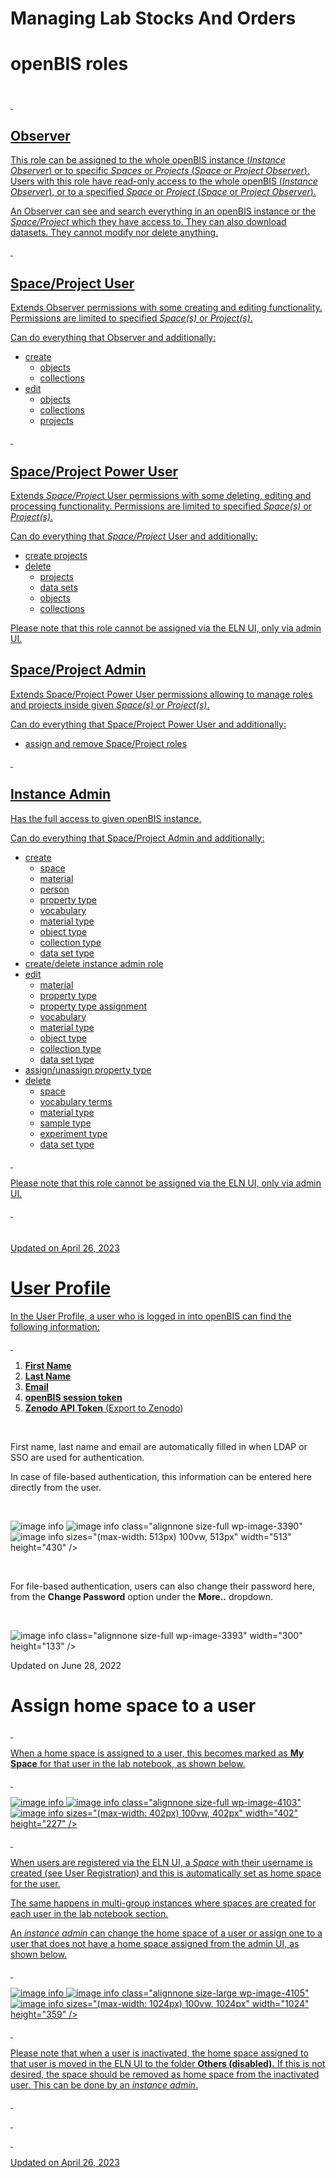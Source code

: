 Managing Lab Stocks And Orders
====
 
# openBIS roles

<a href="#"
class="wedocs-print-article wedocs-hide-print wedocs-hide-mobile"
title="Print this article">

# 

 

## Observer

This role can be assigned to the whole openBIS instance (*Instance
Observer*) or to specific *Spaces* or *Projects* (*Space* or *Project
Observer*). Users with this role have read-only access to the whole
openBIS (*Instance Observer*), or to a specified *Space* or *Project*
(*Space* or *Project Observer*).

An Observer can see and search everything in an openBIS instance or the
*Space/Project* which they have access to. They can also download
datasets. They cannot modify nor delete anything.

 

## Space/Project User

Extends Observer permissions with some creating and editing
functionality. Permissions are limited to specified *Space(s)* or
*Project(s)*.

Can do everything that Observer and additionally:

-   create
    -   objects
    -   collections
-   edit
    -   objects
    -   collections
    -   projects

 

## Space/Project Power User

Extends *Space/Projec*t User permissions with some deleting, editing and
processing functionality. Permissions are limited to specified
*Space(s)* or *Project(s)*.

Can do everything that *Space/Project* User and additionally:

-   create projects
-   delete
    -   projects
    -   data sets
    -   objects
    -   collections

Please note that this role cannot be assigned via the ELN UI, only via
admin UI.

## 

## Space/Project Admin

Extends Space/Project Power User permissions allowing to manage roles
and projects inside given *Space(s)* or *Project(s)*.

Can do everything that Space/Project Power User and additionally:

-   assign and remove Space/Project roles

 

## Instance Admin

Has the full access to given openBIS instance.

Can do everything that Space/Project Admin and additionally:

-   create
    -   space
    -   material
    -   person
    -   property type
    -   vocabulary
    -   material type
    -   object type
    -   collection type
    -   data set type
-   create/delete instance admin role
-   edit
    -   material
    -   property type
    -   property type assignment
    -   vocabulary
    -   material type
    -   object type
    -   collection type
    -   data set type
-   assign/unassign property type
-   delete
    -   space
    -   vocabulary terms
    -   material type
    -   sample type
    -   experiment type
    -   data set type

 

Please note that this role cannot be assigned via the ELN UI, only via
admin UI.

 

# 

Updated on April 26, 2023
 
# User Profile

<a href="#"
class="wedocs-print-article wedocs-hide-print wedocs-hide-mobile"
title="Print this article">

In the User Profile, a user who is logged in into openBIS can find the
following information:

 

1.  **First Name**
2.  **Last Name**
3.  **Email**
4.  **openBIS session token**
5.  **Zenodo API Token** ([Export to
    Zenodo](https://openbis.ch/index.php/docs/user-documentation-20-10-3/data-export/export-to-zenodo/))

 

First name, last name and email are automatically filled in when LDAP or
SSO are used for authentication.

In case of file-based authentication, this information can be entered
here directly from the user.

 

![image info]()
![image info](img/Screenshot-2022-06-28-at-10.15.39.png")
class="alignnone size-full wp-image-3390"
![image info](img/Screenshot-2022-06-28-at-10.15.39.png)
sizes="(max-width: 513px) 100vw, 513px" width="513" height="430" />

 

For file-based authentication, users can also change their password
here, from the **Change Password** option under the **More..** dropdown.

 

![image info](img/change-pwd.png)
class="alignnone size-full wp-image-3393" width="300" height="133" />

Updated on June 28, 2022
 
# Assign home space to a user

<a href="#"
class="wedocs-print-article wedocs-hide-print wedocs-hide-mobile"
title="Print this article">

 

When a home space is assigned to a user, this becomes marked as **My
Space** for that user in the lab notebook, as shown below.

 

![image info]()
![image info](img/menu-my-space.png")
class="alignnone size-full wp-image-4103"
![image info](img/menu-my-space.png)
sizes="(max-width: 402px) 100vw, 402px" width="402" height="227" />

 

When users are registered via the ELN UI, a *Space* with their username
is created (see <a
href="https://openbis.ch/index.php/docs/admin-documentation/user-registration/"
target="_blank" rel="noopener noreferrer">User Registration) and
this is automatically set as home space for the user.

The same happens in multi-group instances where spaces are created for
each user in the lab notebook section.

An *instance admin* can change the home space of a user or assign one to
a user that does not have a home space assigned from the admin UI, as
shown below.

 

![image info]()
![image info](img/home-space-admin-ui-1024x359.png")
class="alignnone size-large wp-image-4105"
![image info](img/home-space-admin-ui-1024x359.png)
sizes="(max-width: 1024px) 100vw, 1024px" width="1024" height="359" />

 

Please note that when a user is inactivated, the home space assigned to
that user is moved in the ELN UI to the folder **Others (disabled).** If
this is not desired, the space should be removed as home space from the
inactivated user. This can be done by an *instance admin*.

 

 

 

Updated on April 26, 2023
